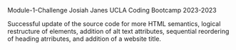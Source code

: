 Module-1-Challenge
Josiah Janes
UCLA Coding Bootcamp 2023-2023

Successful update of the source code for more HTML semantics, logical restructure of elements, addition of alt text attributes, sequential reordering of heading atrributes, and addition of a website title.

